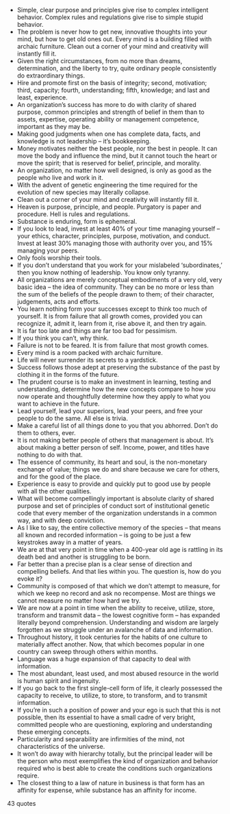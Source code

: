  - Simple, clear purpose and principles give rise to complex intelligent behavior. Complex rules and regulations give rise to simple stupid behavior.
 - The problem is never how to get new, innovative thoughts into your mind, but how to get old ones out. Every mind is a building filled with archaic furniture. Clean out a corner of your mind and creativity will instantly fill it.
 - Given the right circumstances, from no more than dreams, determination, and the liberty to try, quite ordinary people consistently do extraordinary things.
 - Hire and promote first on the basis of integrity; second, motivation; third, capacity; fourth, understanding; fifth, knowledge; and last and least, experience.
 - An organization’s success has more to do with clarity of shared purpose, common principles and strength of belief in them than to assets, expertise, operating ability or management competence, important as they may be.
 - Making good judgments when one has complete data, facts, and knowledge is not leadership – it’s bookkeeping.
 - Money motivates neither the best people, nor the best in people. It can move the body and influence the mind, but it cannot touch the heart or move the spirit; that is reserved for belief, principle, and morality.
 - An organization, no matter how well designed, is only as good as the people who live and work in it.
 - With the advent of genetic engineering the time required for the evolution of new species may literally collapse.
 - Clean out a corner of your mind and creativity will instantly fill it.
 - Heaven is purpose, principle, and people. Purgatory is paper and procedure. Hell is rules and regulations.
 - Substance is enduring, form is ephemeral.
 - If you look to lead, invest at least 40% of your time managing yourself – your ethics, character, principles, purpose, motivation, and conduct. Invest at least 30% managing those with authority over you, and 15% managing your peers.
 - Only fools worship their tools.
 - If you don’t understand that you work for your mislabeled ‘subordinates,’ then you know nothing of leadership. You know only tyranny.
 - All organizations are merely conceptual embodiments of a very old, very basic idea – the idea of community. They can be no more or less than the sum of the beliefs of the people drawn to them; of their character, judgements, acts and efforts.
 - You learn nothing form your successes except to think too much of yourself. It is from failure that all growth comes, provided you can recognize it, admit it, learn from it, rise above it, and then try again.
 - It is far too late and things are far too bad for pessimism.
 - If you think you can’t, why think.
 - Failure is not to be feared. It is from failure that most growth comes.
 - Every mind is a room packed with archaic furniture.
 - Life will never surrender its secrets to a yardstick.
 - Success follows those adept at preserving the substance of the past by clothing it in the forms of the future.
 - The prudent course is to make an investment in learning, testing and understanding, determine how the new concepts compare to how you now operate and thoughtfully determine how they apply to what you want to achieve in the future.
 - Lead yourself, lead your superiors, lead your peers, and free your people to do the same. All else is trivia.
 - Make a careful list of all things done to you that you abhorred. Don’t do them to others, ever.
 - It is not making better people of others that management is about. It’s about making a better person of self. Income, power, and titles have nothing to do with that.
 - The essence of community, its heart and soul, is the non-monetary exchange of value; things we do and share because we care for others, and for the good of the place.
 - Experience is easy to provide and quickly put to good use by people with all the other qualities.
 - What will become compellingly important is absolute clarity of shared purpose and set of principles of conduct sort of institutional genetic code that every member of the organization understands in a common way, and with deep conviction.
 - As I like to say, the entire collective memory of the species – that means all known and recorded information – is going to be just a few keystrokes away in a matter of years.
 - We are at that very point in time when a 400-year old age is rattling in its death bed and another is struggling to be born.
 - Far better than a precise plan is a clear sense of direction and compelling beliefs. And that lies within you. The question is, how do you evoke it?
 - Community is composed of that which we don’t attempt to measure, for which we keep no record and ask no recompense. Most are things we cannot measure no matter how hard we try.
 - We are now at a point in time when the ability to receive, utilize, store, transform and transmit data – the lowest cognitive form – has expanded literally beyond comprehension. Understanding and wisdom are largely forgotten as we struggle under an avalanche of data and information.
 - Throughout history, it took centuries for the habits of one culture to materially affect another. Now, that which becomes popular in one country can sweep through others within months.
 - Language was a huge expansion of that capacity to deal with information.
 - The most abundant, least used, and most abused resource in the world is human spirit and ingenuity.
 - If you go back to the first single-cell form of life, it clearly possessed the capacity to receive, to utilize, to store, to transform, and to transmit information.
 - If you’re in such a position of power and your ego is such that this is not possible, then its essential to have a small cadre of very bright, committed people who are questioning, exploring and understanding these emerging concepts.
 - Particularity and separability are infirmities of the mind, not characteristics of the universe.
 - It won’t do away with hierarchy totally, but the principal leader will be the person who most exemplifies the kind of organization and behavior required who is best able to create the conditions such organizations require.
 - The closest thing to a law of nature in business is that form has an affinity for expense, while substance has an affinity for income.

43 quotes